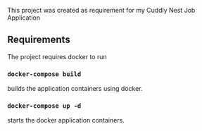This project was created as requirement for my Cuddly Nest Job Application

## Requirements

The project requires docker to run

### `docker-compose build`

builds the application containers using docker.

### `docker-compose up -d`

starts the docker application containers.
